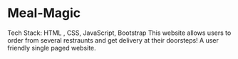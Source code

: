 # Meal-Magic
Tech Stack: HTML , CSS, JavaScript, Bootstrap 
This website allows users to order from several restraunts and get delivery at their doorsteps! 
A user friendly single paged website.
